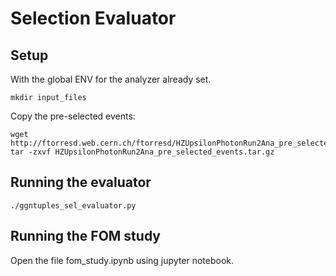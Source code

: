 # Selection Evaluator

## Setup

With the global ENV for the analyzer already set.

```
mkdir input_files
```

Copy the pre-selected events:
```
wget http://ftorresd.web.cern.ch/ftorresd/HZUpsilonPhotonRun2Ana_pre_selected_events.tar.gz
tar -zxvf HZUpsilonPhotonRun2Ana_pre_selected_events.tar.gz
```

## Running the evaluator

```
./ggntuples_sel_evaluator.py
```

## Running the FOM study

Open the file fom_study.ipynb using jupyter notebook.
